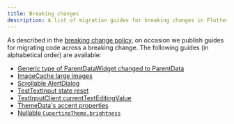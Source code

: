 ```yaml
---
title: Breaking changes
description: A list of migration guides for breaking changes in Flutter.
---
```


As described in the [breaking change policy],
on occasion we publish guides for migrating code
across a breaking change.
The following guides (in alphabetical order) are
available:

* [Generic type of ParentDataWidget changed to ParentData]
* [ImageCache large images]
* [Scrollable AlertDialog]
* [TestTextInput state reset]
* [TextInputClient currentTextEditingValue]
* [ThemeData's accent properties]
* [Nullable `CupertinoTheme.brightness`]

[breaking change policy]: /docs/resources/compatibility
[ImageCache large images]: /docs/release/breaking-changes/imagecache-large-images
[Scrollable AlertDialog]: /docs/release/breaking-changes/scrollable-alert-dialog
[TestTextInput state reset]: /docs/release/breaking-changes/test-text-input
[TextInputClient currentTextEditingValue]: /docs/release/breaking-changes/text-input-client-current-value
[ThemeData's accent properties]: /docs/release/breaking-changes/theme-data-accent-properties
[Generic type of ParentDataWidget changed to ParentData]: /docs/release/breaking-changes/parent-data-widget-generic-type
[Nullable `CupertinoTheme.brightness`]: /docs/release/breaking-changes/nullable-cupertinothemedata-brightness.md
